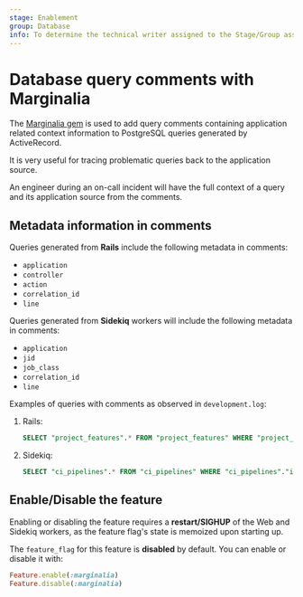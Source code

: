 ```yaml
---
stage: Enablement
group: Database
info: To determine the technical writer assigned to the Stage/Group associated with this page, see https://about.gitlab.com/handbook/engineering/ux/technical-writing/#assignments
---
```


# Database query comments with Marginalia

The [Marginalia gem](https://github.com/basecamp/marginalia) is used to add
query comments containing application related context information to PostgreSQL
queries generated by ActiveRecord.

It is very useful for tracing problematic queries back to the application source.

An engineer during an on-call incident will have the full context of a query
and its application source from the comments.

## Metadata information in comments

Queries generated from **Rails** include the following metadata in comments:

- `application`
- `controller`
- `action`
- `correlation_id`
- `line`

Queries generated from **Sidekiq** workers will include the following metadata
in comments:

- `application`
- `jid`
- `job_class`
- `correlation_id`
- `line`

Examples of queries with comments as observed in `development.log`:

1. Rails:

   ```sql
   SELECT "project_features".* FROM "project_features" WHERE "project_features"."project_id" = $1 LIMIT $2 [["project_id", 5], ["LIMIT", 1]] /*application:web,controller:jobs,action:trace,correlation_id:rYF4mey9CH3,line:/app/policies/project_policy.rb:504:in `feature_available?'*/
   ```

1. Sidekiq:

   ```sql
   SELECT "ci_pipelines".* FROM "ci_pipelines" WHERE "ci_pipelines"."id" = $1 LIMIT $2 [["id", 64], ["LIMIT", 1]] /*application:sidekiq,jid:e7d6668a39a991e323009833,job_class:ExpireJobCacheWorker,correlation_id:rYF4mey9CH3,line:/app/workers/expire_job_cache_worker.rb:14:in `perform'*/
   ```

## Enable/Disable the feature

Enabling or disabling the feature requires a **restart/SIGHUP** of the Web and
Sidekiq workers, as the feature flag's state is memoized upon starting up.

The `feature_flag` for this feature is **disabled** by default. You can enable
or disable it with:

```ruby
Feature.enable(:marginalia)
Feature.disable(:marginalia)
```
